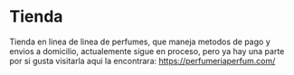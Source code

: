 # Tienda
Tienda en linea de linea de perfumes, que maneja metodos de pago y envios a domicilio, actualemente sigue en proceso, pero ya hay una parte por si gusta visitarla aqui la encontrara:
https://perfumeriaperfum.com/
